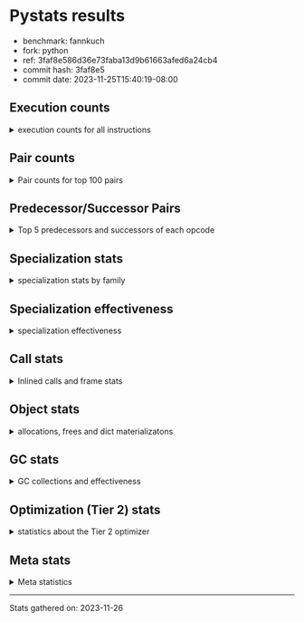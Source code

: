 
# Pystats results

- benchmark: fannkuch
- fork: python
- ref: 3faf8e586d36e73faba13d9b61663afed6a24cb4
- commit hash: 3faf8e5
- commit date: 2023-11-25T15:40:19-08:00

## Execution counts

<details>
<summary> execution counts for all instructions </summary>

|Name | Count | Self | Cumulative | Miss ratio | 
|---|---:|---:|---:|---:|
| LOAD_CONST | 1,243,073,760 | 22.0% | 22.0% |  |
| LOAD_FAST | 978,603,520 | 17.3% | 39.3% |  |
| LOAD_FAST_LOAD_FAST | 407,668,160 | 7.2% | 46.5% |  |
| POP_JUMP_IF_FALSE | 388,946,800 | 6.9% | 53.3% |  |
| STORE_FAST | 387,652,560 | 6.8% | 60.2% |  |
| BINARY_SUBSCR_LIST_INT | 316,081,720 | 5.6% | 65.8% |  |
| BINARY_OP_ADD_INT | 297,851,200 | 5.3% | 71.0% |  |
| COMPARE_OP_INT | 227,464,620 | 4.0% | 75.0% |  |
| JUMP_BACKWARD | 171,736,240 | 3.0% | 78.1% |  |
| TO_BOOL_INT | 161,481,960 | 2.9% | 80.9% |  |
| BINARY_SUBSCR | 138,533,860 | 2.4% | 83.4% |  |
| STORE_SLICE | 138,499,600 | 2.4% | 85.8% |  |
| BUILD_SLICE | 138,499,600 | 2.4% | 88.3% |  |
| PUSH_NULL | 99,765,040 | 1.8% | 90.0% |  |
| COPY | 99,764,640 | 1.8% | 91.8% |  |
| SWAP | 99,764,640 | 1.8% | 93.6% |  |
| CALL_BUILTIN_FAST | 99,764,600 | 1.8% | 95.3% |  |
| BINARY_OP_SUBTRACT_INT | 91,586,320 | 1.6% | 96.9% |  |
| STORE_SUBSCR_LIST_INT | 70,734,280 | 1.2% | 98.2% |  |
| POP_TOP | 49,882,480 | 0.9% | 99.1% |  |
| JUMP_FORWARD | 29,030,320 | 0.5% | 99.6% |  |
| BINARY_SLICE | 22,982,400 | 0.4% | 100.0% |  |
| CALL | 720 | 0.0% | 100.0% |  |
| BINARY_OP | 360 | 0.0% | 100.0% |  |
| COMPARE_OP | 360 | 0.0% | 100.0% |  |
| CALL_BUILTIN_CLASS | 360 | 0.0% | 100.0% |  |
| LOAD_GLOBAL_BUILTIN | 360 | 0.0% | 100.0% |  |
| LOAD_GLOBAL | 320 | 0.0% | 100.0% |  |
| LOAD_ATTR | 280 | 0.0% | 100.0% |  |
| NOP | 160 | 0.0% | 100.0% |  |
| RETURN_VALUE | 160 | 0.0% | 100.0% |  |
| LOAD_DEREF | 160 | 0.0% | 100.0% |  |
| LOAD_ATTR_MODULE | 120 | 0.0% | 100.0% |  |
| LOAD_GLOBAL_MODULE | 120 | 0.0% | 100.0% |  |
| RESUME_CHECK | 120 | 0.0% | 100.0% |  |
| INTERPRETER_EXIT | 80 | 0.0% | 100.0% |  |
| STORE_SUBSCR | 80 | 0.0% | 100.0% |  |
| TO_BOOL | 80 | 0.0% | 100.0% |  |
| CALL_FUNCTION_EX | 80 | 0.0% | 100.0% |  |
| COPY_FREE_VARS | 80 | 0.0% | 100.0% |  |
| BINARY_OP_SUBTRACT_FLOAT | 60 | 0.0% | 100.0% |  |
| RESUME | 40 | 0.0% | 100.0% |  |


</details>

## Pair counts

<details>
<summary> Pair counts for top 100 pairs </summary>

|Pair | Count | Self | Cumulative | 
|---|---:|---:|---:|
| LOAD_FAST LOAD_CONST | 741,432,240 | 13.1% | 13.1% |
| STORE_FAST LOAD_FAST | 343,816,560 | 6.1% | 19.2% |
| LOAD_CONST BINARY_OP_ADD_INT | 297,851,120 | 5.3% | 24.4% |
| COMPARE_OP_INT POP_JUMP_IF_FALSE | 227,464,620 | 4.0% | 28.5% |
| LOAD_CONST BINARY_SUBSCR_LIST_INT | 190,512,280 | 3.4% | 31.8% |
| LOAD_CONST LOAD_CONST | 161,482,000 | 2.9% | 34.7% |
| BINARY_SUBSCR_LIST_INT STORE_FAST | 161,481,960 | 2.9% | 37.5% |
| TO_BOOL_INT POP_JUMP_IF_FALSE | 161,481,960 | 2.9% | 40.4% |
| LOAD_FAST TO_BOOL_INT | 161,481,920 | 2.9% | 43.2% |
| BINARY_OP_ADD_INT STORE_FAST | 159,351,560 | 2.8% | 46.1% |
| POP_JUMP_IF_FALSE JUMP_BACKWARD | 142,705,920 | 2.5% | 48.6% |
| LOAD_CONST LOAD_FAST | 138,499,680 | 2.4% | 51.0% |
| BINARY_SUBSCR LOAD_FAST | 138,499,620 | 2.4% | 53.5% |
| STORE_SLICE LOAD_FAST | 138,499,600 | 2.4% | 55.9% |
| BUILD_SLICE BINARY_SUBSCR | 138,499,600 | 2.4% | 58.4% |
| LOAD_CONST BUILD_SLICE | 138,499,600 | 2.4% | 60.8% |
| LOAD_FAST_LOAD_FAST LOAD_CONST | 138,499,600 | 2.4% | 63.3% |
| BINARY_OP_ADD_INT STORE_SLICE | 138,499,580 | 2.4% | 65.7% |
| LOAD_CONST COMPARE_OP_INT | 128,795,000 | 2.3% | 68.0% |
| BINARY_SUBSCR_LIST_INT LOAD_CONST | 128,794,980 | 2.3% | 70.3% |
| JUMP_BACKWARD LOAD_FAST_LOAD_FAST | 121,854,000 | 2.2% | 72.4% |
| POP_JUMP_IF_FALSE LOAD_FAST_LOAD_FAST | 115,314,000 | 2.0% | 74.4% |
| POP_JUMP_IF_FALSE LOAD_FAST | 101,896,560 | 1.8% | 76.2% |
| LOAD_CONST BINARY_OP_SUBTRACT_INT | 91,586,240 | 1.6% | 77.9% |
| LOAD_FAST_LOAD_FAST BINARY_SUBSCR_LIST_INT | 75,687,040 | 1.3% | 79.2% |
| LOAD_FAST_LOAD_FAST COMPARE_OP_INT | 72,864,680 | 1.3% | 80.5% |
| LOAD_FAST PUSH_NULL | 49,882,560 | 0.9% | 81.4% |
| POP_TOP LOAD_FAST_LOAD_FAST | 49,882,320 | 0.9% | 82.3% |
| PUSH_NULL LOAD_CONST | 49,882,320 | 0.9% | 83.1% |
| PUSH_NULL LOAD_FAST_LOAD_FAST | 49,882,320 | 0.9% | 84.0% |
| COPY COPY | 49,882,320 | 0.9% | 84.9% |
| LOAD_FAST_LOAD_FAST PUSH_NULL | 49,882,320 | 0.9% | 85.8% |
| LOAD_FAST_LOAD_FAST COPY | 49,882,320 | 0.9% | 86.7% |
| SWAP SWAP | 49,882,320 | 0.9% | 87.5% |
| BINARY_OP_SUBTRACT_INT SWAP | 49,882,300 | 0.9% | 88.4% |
| CALL_BUILTIN_FAST POP_TOP | 49,882,300 | 0.9% | 89.3% |
| STORE_SUBSCR_LIST_INT LOAD_FAST_LOAD_FAST | 49,882,300 | 0.9% | 90.2% |
| COPY BINARY_SUBSCR_LIST_INT | 49,882,280 | 0.9% | 91.1% |
| LOAD_CONST CALL_BUILTIN_FAST | 49,882,280 | 0.9% | 92.0% |
| SWAP STORE_SUBSCR_LIST_INT | 49,882,280 | 0.9% | 92.8% |
| CALL_BUILTIN_FAST CALL_BUILTIN_FAST | 49,882,280 | 0.9% | 93.7% |
| JUMP_BACKWARD LOAD_FAST | 49,882,240 | 0.9% | 94.6% |
| JUMP_FORWARD JUMP_BACKWARD | 29,030,320 | 0.5% | 95.1% |
| POP_JUMP_IF_FALSE JUMP_FORWARD | 29,030,320 | 0.5% | 95.6% |
| BINARY_SUBSCR_LIST_INT LOAD_FAST | 25,804,780 | 0.5% | 96.1% |
| LOAD_FAST COMPARE_OP_INT | 25,804,760 | 0.5% | 96.5% |
| LOAD_CONST STORE_FAST | 22,982,480 | 0.4% | 96.9% |
| STORE_FAST LOAD_CONST | 22,982,480 | 0.4% | 97.3% |
| BINARY_SLICE STORE_FAST | 22,982,400 | 0.4% | 97.8% |
| LOAD_CONST BINARY_SLICE | 22,982,400 | 0.4% | 98.2% |
| STORE_FAST LOAD_FAST_LOAD_FAST | 20,853,200 | 0.4% | 98.5% |
| BINARY_OP_SUBTRACT_INT STORE_FAST | 20,852,040 | 0.4% | 98.9% |
| LOAD_FAST_LOAD_FAST LOAD_FAST | 20,852,000 | 0.4% | 99.3% |
| STORE_SUBSCR_LIST_INT LOAD_FAST | 20,851,980 | 0.4% | 99.6% |
| BINARY_OP_SUBTRACT_INT STORE_SUBSCR_LIST_INT | 20,851,960 | 0.4% | 100.0% |
| BINARY_SUBSCR BINARY_SUBSCR | 34,020 | 0.0% | 100.0% |
| LOAD_FAST STORE_FAST | 1,280 | 0.0% | 100.0% |
| PUSH_NULL CALL | 320 | 0.0% | 100.0% |
| LOAD_CONST BINARY_OP | 320 | 0.0% | 100.0% |
| LOAD_CONST COMPARE_OP | 200 | 0.0% | 100.0% |
| CALL POP_TOP | 180 | 0.0% | 100.0% |
| COMPARE_OP POP_JUMP_IF_FALSE | 180 | 0.0% | 100.0% |
| COMPARE_OP COMPARE_OP_INT | 180 | 0.0% | 100.0% |
| LOAD_ATTR STORE_FAST | 180 | 0.0% | 100.0% |
| CALL_BUILTIN_CLASS STORE_FAST | 180 | 0.0% | 100.0% |
| CALL CALL | 160 | 0.0% | 100.0% |
| LOAD_FAST RETURN_VALUE | 160 | 0.0% | 100.0% |
| LOAD_FAST LOAD_ATTR | 160 | 0.0% | 100.0% |
| CALL STORE_FAST | 140 | 0.0% | 100.0% |
| BINARY_SUBSCR BINARY_SUBSCR_LIST_INT | 120 | 0.0% | 100.0% |
| CALL CALL_BUILTIN_CLASS | 120 | 0.0% | 100.0% |
| LOAD_CONST BINARY_SUBSCR | 120 | 0.0% | 100.0% |
| LOAD_FAST_LOAD_FAST COMPARE_OP | 120 | 0.0% | 100.0% |
| LOAD_GLOBAL LOAD_GLOBAL_BUILTIN | 120 | 0.0% | 100.0% |
| CALL_BUILTIN_CLASS CALL_BUILTIN_CLASS | 120 | 0.0% | 100.0% |
| LOAD_GLOBAL_BUILTIN LOAD_FAST | 120 | 0.0% | 100.0% |
| LOAD_GLOBAL_BUILTIN LOAD_GLOBAL_BUILTIN | 120 | 0.0% | 100.0% |
| BINARY_OP STORE_FAST | 100 | 0.0% | 100.0% |
| NOP LOAD_DEREF | 80 | 0.0% | 100.0% |
| NOP LOAD_FAST | 80 | 0.0% | 100.0% |
| POP_TOP NOP | 80 | 0.0% | 100.0% |
| POP_TOP LOAD_FAST | 80 | 0.0% | 100.0% |
| PUSH_NULL LOAD_FAST | 80 | 0.0% | 100.0% |
| RETURN_VALUE INTERPRETER_EXIT | 80 | 0.0% | 100.0% |
| BINARY_OP BINARY_OP_ADD_INT | 80 | 0.0% | 100.0% |
| BINARY_OP BINARY_OP_SUBTRACT_INT | 80 | 0.0% | 100.0% |
| CALL LOAD_FAST | 80 | 0.0% | 100.0% |
| CALL_FUNCTION_EX COPY_FREE_VARS | 80 | 0.0% | 100.0% |
| LOAD_DEREF PUSH_NULL | 80 | 0.0% | 100.0% |
| LOAD_DEREF STORE_FAST | 80 | 0.0% | 100.0% |
| LOAD_FAST TO_BOOL | 80 | 0.0% | 100.0% |
| LOAD_FAST CALL | 80 | 0.0% | 100.0% |
| LOAD_FAST CALL_FUNCTION_EX | 80 | 0.0% | 100.0% |
| LOAD_FAST CALL_BUILTIN_CLASS | 80 | 0.0% | 100.0% |
| LOAD_FAST_LOAD_FAST BINARY_SUBSCR | 80 | 0.0% | 100.0% |
| STORE_FAST NOP | 80 | 0.0% | 100.0% |
| STORE_FAST LOAD_DEREF | 80 | 0.0% | 100.0% |
| STORE_FAST LOAD_GLOBAL | 80 | 0.0% | 100.0% |
| STORE_FAST LOAD_GLOBAL_BUILTIN | 80 | 0.0% | 100.0% |
| LOAD_GLOBAL_MODULE LOAD_ATTR_MODULE | 80 | 0.0% | 100.0% |


</details>

## Predecessor/Successor Pairs

<details>
<summary> Top 5 predecessors and successors of each opcode </summary>

### BINARY_SLICE

<details>
<summary> Successors and predecessors for BINARY_SLICE </summary>

|Predecessors | Count | Percentage | 
|---|---:|---:|
| LOAD_CONST | 22,982,400 | 100.0% |

|Successors | Count | Percentage | 
|---|---:|---:|
| STORE_FAST | 22,982,400 | 100.0% |


</details>

### STORE_SLICE

<details>
<summary> Successors and predecessors for STORE_SLICE </summary>

|Predecessors | Count | Percentage | 
|---|---:|---:|
| BINARY_OP_ADD_INT | 138,499,580 | 100.0% |
| BINARY_OP | 20 | 0.0% |

|Successors | Count | Percentage | 
|---|---:|---:|
| LOAD_FAST | 138,499,600 | 100.0% |


</details>

### CACHE

<details>
<summary> Successors and predecessors for CACHE </summary>

|Successors | Count | Percentage | 
|---|---:|---:|
| RESUME_CHECK | 60 | 75.0% |
| RESUME | 20 | 25.0% |


</details>

### BINARY_SUBSCR

<details>
<summary> Successors and predecessors for BINARY_SUBSCR </summary>

|Predecessors | Count | Percentage | 
|---|---:|---:|
| BUILD_SLICE | 138,499,600 | 100.0% |
| BINARY_SUBSCR | 34,020 | 0.0% |
| LOAD_CONST | 120 | 0.0% |
| LOAD_FAST_LOAD_FAST | 80 | 0.0% |
| COPY | 40 | 0.0% |

|Successors | Count | Percentage | 
|---|---:|---:|
| LOAD_FAST | 138,499,620 | 100.0% |
| BINARY_SUBSCR | 34,020 | 0.0% |
| BINARY_SUBSCR_LIST_INT | 120 | 0.0% |
| LOAD_CONST | 60 | 0.0% |
| STORE_FAST | 40 | 0.0% |


</details>

### INTERPRETER_EXIT

<details>
<summary> Successors and predecessors for INTERPRETER_EXIT </summary>

|Predecessors | Count | Percentage | 
|---|---:|---:|
| RETURN_VALUE | 80 | 100.0% |


</details>

### NOP

<details>
<summary> Successors and predecessors for NOP </summary>

|Predecessors | Count | Percentage | 
|---|---:|---:|
| POP_TOP | 80 | 50.0% |
| STORE_FAST | 80 | 50.0% |

|Successors | Count | Percentage | 
|---|---:|---:|
| LOAD_DEREF | 80 | 50.0% |
| LOAD_FAST | 80 | 50.0% |


</details>

### POP_TOP

<details>
<summary> Successors and predecessors for POP_TOP </summary>

|Predecessors | Count | Percentage | 
|---|---:|---:|
| CALL_BUILTIN_FAST | 49,882,300 | 100.0% |
| CALL | 180 | 0.0% |

|Successors | Count | Percentage | 
|---|---:|---:|
| LOAD_FAST_LOAD_FAST | 49,882,320 | 100.0% |
| NOP | 80 | 0.0% |
| LOAD_FAST | 80 | 0.0% |


</details>

### PUSH_NULL

<details>
<summary> Successors and predecessors for PUSH_NULL </summary>

|Predecessors | Count | Percentage | 
|---|---:|---:|
| LOAD_FAST | 49,882,560 | 50.0% |
| LOAD_FAST_LOAD_FAST | 49,882,320 | 50.0% |
| LOAD_DEREF | 80 | 0.0% |
| LOAD_ATTR_MODULE | 60 | 0.0% |
| LOAD_ATTR | 20 | 0.0% |

|Successors | Count | Percentage | 
|---|---:|---:|
| LOAD_CONST | 49,882,320 | 50.0% |
| LOAD_FAST_LOAD_FAST | 49,882,320 | 50.0% |
| CALL | 320 | 0.0% |
| LOAD_FAST | 80 | 0.0% |


</details>

### RETURN_VALUE

<details>
<summary> Successors and predecessors for RETURN_VALUE </summary>

|Predecessors | Count | Percentage | 
|---|---:|---:|
| LOAD_FAST | 160 | 100.0% |

|Successors | Count | Percentage | 
|---|---:|---:|
| INTERPRETER_EXIT | 80 | 50.0% |
| LOAD_GLOBAL | 40 | 25.0% |
| LOAD_GLOBAL_MODULE | 40 | 25.0% |


</details>

### STORE_SUBSCR

<details>
<summary> Successors and predecessors for STORE_SUBSCR </summary>

|Predecessors | Count | Percentage | 
|---|---:|---:|
| SWAP | 40 | 50.0% |
| BINARY_OP | 20 | 25.0% |
| BINARY_OP_SUBTRACT_INT | 20 | 25.0% |

|Successors | Count | Percentage | 
|---|---:|---:|
| STORE_SUBSCR_LIST_INT | 40 | 50.0% |
| LOAD_FAST | 20 | 25.0% |
| LOAD_FAST_LOAD_FAST | 20 | 25.0% |


</details>

### TO_BOOL

<details>
<summary> Successors and predecessors for TO_BOOL </summary>

|Predecessors | Count | Percentage | 
|---|---:|---:|
| LOAD_FAST | 80 | 100.0% |

|Successors | Count | Percentage | 
|---|---:|---:|
| POP_JUMP_IF_FALSE | 40 | 50.0% |
| TO_BOOL_INT | 40 | 50.0% |


</details>

### BINARY_OP

<details>
<summary> Successors and predecessors for BINARY_OP </summary>

|Predecessors | Count | Percentage | 
|---|---:|---:|
| LOAD_CONST | 320 | 88.9% |
| LOAD_FAST | 40 | 11.1% |

|Successors | Count | Percentage | 
|---|---:|---:|
| STORE_FAST | 100 | 27.8% |
| BINARY_OP_ADD_INT | 80 | 22.2% |
| BINARY_OP_SUBTRACT_INT | 80 | 22.2% |
| STORE_SLICE | 20 | 5.6% |
| STORE_SUBSCR | 20 | 5.6% |


</details>

### BUILD_SLICE

<details>
<summary> Successors and predecessors for BUILD_SLICE </summary>

|Predecessors | Count | Percentage | 
|---|---:|---:|
| LOAD_CONST | 138,499,600 | 100.0% |

|Successors | Count | Percentage | 
|---|---:|---:|
| BINARY_SUBSCR | 138,499,600 | 100.0% |


</details>

### CALL

<details>
<summary> Successors and predecessors for CALL </summary>

|Predecessors | Count | Percentage | 
|---|---:|---:|
| PUSH_NULL | 320 | 44.4% |
| CALL | 160 | 22.2% |
| LOAD_FAST | 80 | 11.1% |
| CALL_BUILTIN_CLASS | 60 | 8.3% |
| LOAD_CONST | 40 | 5.6% |

|Successors | Count | Percentage | 
|---|---:|---:|
| POP_TOP | 180 | 25.0% |
| CALL | 160 | 22.2% |
| STORE_FAST | 140 | 19.4% |
| CALL_BUILTIN_CLASS | 120 | 16.7% |
| LOAD_FAST | 80 | 11.1% |


</details>

### CALL_FUNCTION_EX

<details>
<summary> Successors and predecessors for CALL_FUNCTION_EX </summary>

|Predecessors | Count | Percentage | 
|---|---:|---:|
| LOAD_FAST | 80 | 100.0% |

|Successors | Count | Percentage | 
|---|---:|---:|
| COPY_FREE_VARS | 80 | 100.0% |


</details>

### COMPARE_OP

<details>
<summary> Successors and predecessors for COMPARE_OP </summary>

|Predecessors | Count | Percentage | 
|---|---:|---:|
| LOAD_CONST | 200 | 55.6% |
| LOAD_FAST_LOAD_FAST | 120 | 33.3% |
| LOAD_FAST | 40 | 11.1% |

|Successors | Count | Percentage | 
|---|---:|---:|
| POP_JUMP_IF_FALSE | 180 | 50.0% |
| COMPARE_OP_INT | 180 | 50.0% |


</details>

### COPY

<details>
<summary> Successors and predecessors for COPY </summary>

|Predecessors | Count | Percentage | 
|---|---:|---:|
| COPY | 49,882,320 | 50.0% |
| LOAD_FAST_LOAD_FAST | 49,882,320 | 50.0% |

|Successors | Count | Percentage | 
|---|---:|---:|
| COPY | 49,882,320 | 50.0% |
| BINARY_SUBSCR_LIST_INT | 49,882,280 | 50.0% |
| BINARY_SUBSCR | 40 | 0.0% |


</details>

### COPY_FREE_VARS

<details>
<summary> Successors and predecessors for COPY_FREE_VARS </summary>

|Predecessors | Count | Percentage | 
|---|---:|---:|
| CALL_FUNCTION_EX | 80 | 100.0% |

|Successors | Count | Percentage | 
|---|---:|---:|
| RESUME_CHECK | 60 | 75.0% |
| RESUME | 20 | 25.0% |


</details>

### JUMP_BACKWARD

<details>
<summary> Successors and predecessors for JUMP_BACKWARD </summary>

|Predecessors | Count | Percentage | 
|---|---:|---:|
| POP_JUMP_IF_FALSE | 142,705,920 | 83.1% |
| JUMP_FORWARD | 29,030,320 | 16.9% |

|Successors | Count | Percentage | 
|---|---:|---:|
| LOAD_FAST_LOAD_FAST | 121,854,000 | 71.0% |
| LOAD_FAST | 49,882,240 | 29.0% |


</details>

### JUMP_FORWARD

<details>
<summary> Successors and predecessors for JUMP_FORWARD </summary>

|Predecessors | Count | Percentage | 
|---|---:|---:|
| POP_JUMP_IF_FALSE | 29,030,320 | 100.0% |

|Successors | Count | Percentage | 
|---|---:|---:|
| JUMP_BACKWARD | 29,030,320 | 100.0% |


</details>

### LOAD_ATTR

<details>
<summary> Successors and predecessors for LOAD_ATTR </summary>

|Predecessors | Count | Percentage | 
|---|---:|---:|
| LOAD_FAST | 160 | 57.1% |
| LOAD_ATTR | 40 | 14.3% |
| LOAD_GLOBAL | 40 | 14.3% |
| LOAD_GLOBAL_MODULE | 40 | 14.3% |

|Successors | Count | Percentage | 
|---|---:|---:|
| STORE_FAST | 180 | 64.3% |
| LOAD_ATTR | 40 | 14.3% |
| LOAD_ATTR_MODULE | 40 | 14.3% |
| PUSH_NULL | 20 | 7.1% |


</details>

### LOAD_CONST

<details>
<summary> Successors and predecessors for LOAD_CONST </summary>

|Predecessors | Count | Percentage | 
|---|---:|---:|
| LOAD_FAST | 741,432,240 | 59.6% |
| LOAD_CONST | 161,482,000 | 13.0% |
| LOAD_FAST_LOAD_FAST | 138,499,600 | 11.1% |
| BINARY_SUBSCR_LIST_INT | 128,794,980 | 10.4% |
| PUSH_NULL | 49,882,320 | 4.0% |

|Successors | Count | Percentage | 
|---|---:|---:|
| BINARY_OP_ADD_INT | 297,851,120 | 24.0% |
| BINARY_SUBSCR_LIST_INT | 190,512,280 | 15.3% |
| LOAD_CONST | 161,482,000 | 13.0% |
| LOAD_FAST | 138,499,680 | 11.1% |
| BUILD_SLICE | 138,499,600 | 11.1% |


</details>

### LOAD_DEREF

<details>
<summary> Successors and predecessors for LOAD_DEREF </summary>

|Predecessors | Count | Percentage | 
|---|---:|---:|
| NOP | 80 | 50.0% |
| STORE_FAST | 80 | 50.0% |

|Successors | Count | Percentage | 
|---|---:|---:|
| PUSH_NULL | 80 | 50.0% |
| STORE_FAST | 80 | 50.0% |


</details>

### LOAD_FAST

<details>
<summary> Successors and predecessors for LOAD_FAST </summary>

|Predecessors | Count | Percentage | 
|---|---:|---:|
| STORE_FAST | 343,816,560 | 35.1% |
| LOAD_CONST | 138,499,680 | 14.2% |
| BINARY_SUBSCR | 138,499,620 | 14.2% |
| STORE_SLICE | 138,499,600 | 14.2% |
| POP_JUMP_IF_FALSE | 101,896,560 | 10.4% |

|Successors | Count | Percentage | 
|---|---:|---:|
| LOAD_CONST | 741,432,240 | 75.8% |
| TO_BOOL_INT | 161,481,920 | 16.5% |
| PUSH_NULL | 49,882,560 | 5.1% |
| COMPARE_OP_INT | 25,804,760 | 2.6% |
| STORE_FAST | 1,280 | 0.0% |


</details>

### LOAD_FAST_LOAD_FAST

<details>
<summary> Successors and predecessors for LOAD_FAST_LOAD_FAST </summary>

|Predecessors | Count | Percentage | 
|---|---:|---:|
| JUMP_BACKWARD | 121,854,000 | 29.9% |
| POP_JUMP_IF_FALSE | 115,314,000 | 28.3% |
| POP_TOP | 49,882,320 | 12.2% |
| PUSH_NULL | 49,882,320 | 12.2% |
| STORE_SUBSCR_LIST_INT | 49,882,300 | 12.2% |

|Successors | Count | Percentage | 
|---|---:|---:|
| LOAD_CONST | 138,499,600 | 34.0% |
| BINARY_SUBSCR_LIST_INT | 75,687,040 | 18.6% |
| COMPARE_OP_INT | 72,864,680 | 17.9% |
| PUSH_NULL | 49,882,320 | 12.2% |
| COPY | 49,882,320 | 12.2% |


</details>

### LOAD_GLOBAL

<details>
<summary> Successors and predecessors for LOAD_GLOBAL </summary>

|Predecessors | Count | Percentage | 
|---|---:|---:|
| STORE_FAST | 80 | 25.0% |
| LOAD_GLOBAL | 60 | 18.8% |
| LOAD_GLOBAL_BUILTIN | 60 | 18.8% |
| RETURN_VALUE | 40 | 12.5% |
| RESUME | 40 | 12.5% |

|Successors | Count | Percentage | 
|---|---:|---:|
| LOAD_GLOBAL_BUILTIN | 120 | 37.5% |
| LOAD_GLOBAL | 60 | 18.8% |
| LOAD_ATTR | 40 | 12.5% |
| LOAD_FAST | 40 | 12.5% |
| LOAD_GLOBAL_MODULE | 40 | 12.5% |


</details>

### POP_JUMP_IF_FALSE

<details>
<summary> Successors and predecessors for POP_JUMP_IF_FALSE </summary>

|Predecessors | Count | Percentage | 
|---|---:|---:|
| COMPARE_OP_INT | 227,464,620 | 58.5% |
| TO_BOOL_INT | 161,481,960 | 41.5% |
| COMPARE_OP | 180 | 0.0% |
| TO_BOOL | 40 | 0.0% |

|Successors | Count | Percentage | 
|---|---:|---:|
| JUMP_BACKWARD | 142,705,920 | 36.7% |
| LOAD_FAST_LOAD_FAST | 115,314,000 | 29.6% |
| LOAD_FAST | 101,896,560 | 26.2% |
| JUMP_FORWARD | 29,030,320 | 7.5% |


</details>

### STORE_FAST

<details>
<summary> Successors and predecessors for STORE_FAST </summary>

|Predecessors | Count | Percentage | 
|---|---:|---:|
| BINARY_SUBSCR_LIST_INT | 161,481,960 | 41.7% |
| BINARY_OP_ADD_INT | 159,351,560 | 41.1% |
| LOAD_CONST | 22,982,480 | 5.9% |
| BINARY_SLICE | 22,982,400 | 5.9% |
| BINARY_OP_SUBTRACT_INT | 20,852,040 | 5.4% |

|Successors | Count | Percentage | 
|---|---:|---:|
| LOAD_FAST | 343,816,560 | 88.7% |
| LOAD_CONST | 22,982,480 | 5.9% |
| LOAD_FAST_LOAD_FAST | 20,853,200 | 5.4% |
| NOP | 80 | 0.0% |
| LOAD_DEREF | 80 | 0.0% |


</details>

### SWAP

<details>
<summary> Successors and predecessors for SWAP </summary>

|Predecessors | Count | Percentage | 
|---|---:|---:|
| SWAP | 49,882,320 | 50.0% |
| BINARY_OP_SUBTRACT_INT | 49,882,300 | 50.0% |
| BINARY_OP | 20 | 0.0% |

|Successors | Count | Percentage | 
|---|---:|---:|
| SWAP | 49,882,320 | 50.0% |
| STORE_SUBSCR_LIST_INT | 49,882,280 | 50.0% |
| STORE_SUBSCR | 40 | 0.0% |


</details>

### RESUME

<details>
<summary> Successors and predecessors for RESUME </summary>

|Predecessors | Count | Percentage | 
|---|---:|---:|
| CACHE | 20 | 50.0% |
| COPY_FREE_VARS | 20 | 50.0% |

|Successors | Count | Percentage | 
|---|---:|---:|
| LOAD_GLOBAL | 40 | 100.0% |


</details>

### BINARY_OP_ADD_INT

<details>
<summary> Successors and predecessors for BINARY_OP_ADD_INT </summary>

|Predecessors | Count | Percentage | 
|---|---:|---:|
| LOAD_CONST | 297,851,120 | 100.0% |
| BINARY_OP | 80 | 0.0% |

|Successors | Count | Percentage | 
|---|---:|---:|
| STORE_FAST | 159,351,560 | 53.5% |
| STORE_SLICE | 138,499,580 | 46.5% |
| CALL_BUILTIN_CLASS | 40 | 0.0% |
| CALL | 20 | 0.0% |


</details>

### BINARY_OP_SUBTRACT_FLOAT

<details>
<summary> Successors and predecessors for BINARY_OP_SUBTRACT_FLOAT </summary>

|Predecessors | Count | Percentage | 
|---|---:|---:|
| LOAD_FAST | 40 | 66.7% |
| BINARY_OP | 20 | 33.3% |

|Successors | Count | Percentage | 
|---|---:|---:|
| STORE_FAST | 60 | 100.0% |


</details>

### BINARY_OP_SUBTRACT_INT

<details>
<summary> Successors and predecessors for BINARY_OP_SUBTRACT_INT </summary>

|Predecessors | Count | Percentage | 
|---|---:|---:|
| LOAD_CONST | 91,586,240 | 100.0% |
| BINARY_OP | 80 | 0.0% |

|Successors | Count | Percentage | 
|---|---:|---:|
| SWAP | 49,882,300 | 54.5% |
| STORE_FAST | 20,852,040 | 22.8% |
| STORE_SUBSCR_LIST_INT | 20,851,960 | 22.8% |
| STORE_SUBSCR | 20 | 0.0% |


</details>

### BINARY_SUBSCR_LIST_INT

<details>
<summary> Successors and predecessors for BINARY_SUBSCR_LIST_INT </summary>

|Predecessors | Count | Percentage | 
|---|---:|---:|
| LOAD_CONST | 190,512,280 | 60.3% |
| LOAD_FAST_LOAD_FAST | 75,687,040 | 23.9% |
| COPY | 49,882,280 | 15.8% |
| BINARY_SUBSCR | 120 | 0.0% |

|Successors | Count | Percentage | 
|---|---:|---:|
| STORE_FAST | 161,481,960 | 51.1% |
| LOAD_CONST | 128,794,980 | 40.7% |
| LOAD_FAST | 25,804,780 | 8.2% |


</details>

### CALL_BUILTIN_CLASS

<details>
<summary> Successors and predecessors for CALL_BUILTIN_CLASS </summary>

|Predecessors | Count | Percentage | 
|---|---:|---:|
| CALL | 120 | 33.3% |
| CALL_BUILTIN_CLASS | 120 | 33.3% |
| LOAD_FAST | 80 | 22.2% |
| BINARY_OP_ADD_INT | 40 | 11.1% |

|Successors | Count | Percentage | 
|---|---:|---:|
| STORE_FAST | 180 | 50.0% |
| CALL_BUILTIN_CLASS | 120 | 33.3% |
| CALL | 60 | 16.7% |


</details>

### CALL_BUILTIN_FAST

<details>
<summary> Successors and predecessors for CALL_BUILTIN_FAST </summary>

|Predecessors | Count | Percentage | 
|---|---:|---:|
| LOAD_CONST | 49,882,280 | 50.0% |
| CALL_BUILTIN_FAST | 49,882,280 | 50.0% |
| CALL | 40 | 0.0% |

|Successors | Count | Percentage | 
|---|---:|---:|
| POP_TOP | 49,882,300 | 50.0% |
| CALL_BUILTIN_FAST | 49,882,280 | 50.0% |
| CALL | 20 | 0.0% |


</details>

### COMPARE_OP_INT

<details>
<summary> Successors and predecessors for COMPARE_OP_INT </summary>

|Predecessors | Count | Percentage | 
|---|---:|---:|
| LOAD_CONST | 128,795,000 | 56.6% |
| LOAD_FAST_LOAD_FAST | 72,864,680 | 32.0% |
| LOAD_FAST | 25,804,760 | 11.3% |
| COMPARE_OP | 180 | 0.0% |

|Successors | Count | Percentage | 
|---|---:|---:|
| POP_JUMP_IF_FALSE | 227,464,620 | 100.0% |


</details>

### LOAD_ATTR_MODULE

<details>
<summary> Successors and predecessors for LOAD_ATTR_MODULE </summary>

|Predecessors | Count | Percentage | 
|---|---:|---:|
| LOAD_GLOBAL_MODULE | 80 | 66.7% |
| LOAD_ATTR | 40 | 33.3% |

|Successors | Count | Percentage | 
|---|---:|---:|
| PUSH_NULL | 60 | 50.0% |
| STORE_FAST | 60 | 50.0% |


</details>

### LOAD_GLOBAL_BUILTIN

<details>
<summary> Successors and predecessors for LOAD_GLOBAL_BUILTIN </summary>

|Predecessors | Count | Percentage | 
|---|---:|---:|
| LOAD_GLOBAL | 120 | 33.3% |
| LOAD_GLOBAL_BUILTIN | 120 | 33.3% |
| STORE_FAST | 80 | 22.2% |
| RESUME_CHECK | 40 | 11.1% |

|Successors | Count | Percentage | 
|---|---:|---:|
| LOAD_FAST | 120 | 33.3% |
| LOAD_GLOBAL_BUILTIN | 120 | 33.3% |
| LOAD_CONST | 60 | 16.7% |
| LOAD_GLOBAL | 60 | 16.7% |


</details>

### LOAD_GLOBAL_MODULE

<details>
<summary> Successors and predecessors for LOAD_GLOBAL_MODULE </summary>

|Predecessors | Count | Percentage | 
|---|---:|---:|
| RETURN_VALUE | 40 | 33.3% |
| LOAD_GLOBAL | 40 | 33.3% |
| RESUME_CHECK | 40 | 33.3% |

|Successors | Count | Percentage | 
|---|---:|---:|
| LOAD_ATTR_MODULE | 80 | 66.7% |
| LOAD_ATTR | 40 | 33.3% |


</details>

### RESUME_CHECK

<details>
<summary> Successors and predecessors for RESUME_CHECK </summary>

|Predecessors | Count | Percentage | 
|---|---:|---:|
| CACHE | 60 | 50.0% |
| COPY_FREE_VARS | 60 | 50.0% |

|Successors | Count | Percentage | 
|---|---:|---:|
| LOAD_GLOBAL | 40 | 33.3% |
| LOAD_GLOBAL_BUILTIN | 40 | 33.3% |
| LOAD_GLOBAL_MODULE | 40 | 33.3% |


</details>

### STORE_SUBSCR_LIST_INT

<details>
<summary> Successors and predecessors for STORE_SUBSCR_LIST_INT </summary>

|Predecessors | Count | Percentage | 
|---|---:|---:|
| SWAP | 49,882,280 | 70.5% |
| BINARY_OP_SUBTRACT_INT | 20,851,960 | 29.5% |
| STORE_SUBSCR | 40 | 0.0% |

|Successors | Count | Percentage | 
|---|---:|---:|
| LOAD_FAST_LOAD_FAST | 49,882,300 | 70.5% |
| LOAD_FAST | 20,851,980 | 29.5% |


</details>

### TO_BOOL_INT

<details>
<summary> Successors and predecessors for TO_BOOL_INT </summary>

|Predecessors | Count | Percentage | 
|---|---:|---:|
| LOAD_FAST | 161,481,920 | 100.0% |
| TO_BOOL | 40 | 0.0% |

|Successors | Count | Percentage | 
|---|---:|---:|
| POP_JUMP_IF_FALSE | 161,481,960 | 100.0% |


</details>


</details>

## Specialization stats

<details>
<summary> specialization stats by family </summary>

### BINARY_OP

<details>
<summary> specialization stats for BINARY_OP family </summary>

|Kind | Count | Ratio | 
|---|---:|---:|
|     deferred | 180 | 0.0% |
|          hit | 389,437,580 | 100.0% |

| | Count | Ratio | 
|---|---:|---:|
| Success | 180 | 100.0% |
| Failure | 0 | 0.0% |


</details>

### BINARY_SLICE

<details>
<summary> specialization stats for BINARY_SLICE family </summary>


</details>

### BINARY_SUBSCR

<details>
<summary> specialization stats for BINARY_SUBSCR family </summary>

|Kind | Count | Ratio | 
|---|---:|---:|
|     deferred | 138,499,720 | 30.5% |
|          hit | 316,081,720 | 69.5% |

| | Count | Ratio | 
|---|---:|---:|
| Success | 120 | 0.4% |
| Failure | 34,020 | 99.6% |

|Failure kind | Count | Ratio | 
|---|---:|---:|
| list slice | 34,020 | 100.0% |


</details>

### CALL

<details>
<summary> specialization stats for CALL family </summary>

|Kind | Count | Ratio | 
|---|---:|---:|
|     deferred | 480 | 0.0% |
|          hit | 99,764,960 | 100.0% |

| | Count | Ratio | 
|---|---:|---:|
| Success | 160 | 66.7% |
| Failure | 80 | 33.3% |

|Failure kind | Count | Ratio | 
|---|---:|---:|
| cfunc noargs | 60 | 75.0% |
| other | 20 | 25.0% |


</details>

### COMPARE_OP

<details>
<summary> specialization stats for COMPARE_OP family </summary>

|Kind | Count | Ratio | 
|---|---:|---:|
|     deferred | 180 | 0.0% |
|          hit | 227,464,620 | 100.0% |

| | Count | Ratio | 
|---|---:|---:|
| Success | 180 | 100.0% |
| Failure | 0 | 0.0% |


</details>

### LOAD_ATTR

<details>
<summary> specialization stats for LOAD_ATTR family </summary>

|Kind | Count | Ratio | 
|---|---:|---:|
|     deferred | 200 | 50.0% |
|          hit | 120 | 30.0% |

| | Count | Ratio | 
|---|---:|---:|
| Success | 40 | 50.0% |
| Failure | 40 | 50.0% |

|Failure kind | Count | Ratio | 
|---|---:|---:|
| method | 40 | 100.0% |


</details>

### LOAD_GLOBAL

<details>
<summary> specialization stats for LOAD_GLOBAL family </summary>

|Kind | Count | Ratio | 
|---|---:|---:|
|     deferred | 160 | 20.0% |
|          hit | 480 | 60.0% |

| | Count | Ratio | 
|---|---:|---:|
| Success | 160 | 100.0% |
| Failure | 0 | 0.0% |


</details>

### POP_JUMP_IF_FALSE

<details>
<summary> specialization stats for POP_JUMP_IF_FALSE family </summary>


</details>

### STORE_SLICE

<details>
<summary> specialization stats for STORE_SLICE family </summary>


</details>

### STORE_SUBSCR

<details>
<summary> specialization stats for STORE_SUBSCR family </summary>

|Kind | Count | Ratio | 
|---|---:|---:|
|     deferred | 40 | 0.0% |
|          hit | 70,734,280 | 100.0% |

| | Count | Ratio | 
|---|---:|---:|
| Success | 40 | 100.0% |
| Failure | 0 | 0.0% |


</details>

### TO_BOOL

<details>
<summary> specialization stats for TO_BOOL family </summary>

|Kind | Count | Ratio | 
|---|---:|---:|
|     deferred | 40 | 0.0% |
|          hit | 161,481,960 | 100.0% |

| | Count | Ratio | 
|---|---:|---:|
| Success | 40 | 100.0% |
| Failure | 0 | 0.0% |


</details>


</details>

## Specialization effectiveness

<details>
<summary> specialization effectiveness </summary>

|Instructions | Count | Ratio | 
|---|---:|---:|
| Basic | 3,705,441,720 | 65.5% |
| Not specialized | 688,964,860 | 12.2% |
| Specialized hits | 1,264,965,840 | 22.4% |
| Specialized misses | 0 | 0.0% |

### Deferred by instruction

<details>
<summary> deferred by instruction </summary>

|Name | Count | Ratio | 
|---|---:|---:|
| BINARY_SUBSCR | 138,499,720 | 100.0% |
| CALL | 480 | 0.0% |
| LOAD_ATTR | 200 | 0.0% |
| BINARY_OP | 180 | 0.0% |
| COMPARE_OP | 180 | 0.0% |
| LOAD_GLOBAL | 160 | 0.0% |
| STORE_SUBSCR | 40 | 0.0% |
| TO_BOOL | 40 | 0.0% |
| BINARY_SLICE | 0 | 0.0% |
| STORE_SLICE | 0 | 0.0% |


</details>

### Misses by instruction

<details>
<summary> misses by instruction </summary>


</details>


</details>

## Call stats

<details>
<summary> Inlined calls and frame stats </summary>

| | Count | Ratio | 
|---|---:|---:|
| Calls to PyEval_EvalDefault | 80 | 50.0% |
| Calls to Python functions inlined | 80 | 50.0% |
| Calls via PyEval_EvalFrame (total) | 80 | 50.0% |
| Calls via PyEval_EvalFrame (vector) | 80 | 50.0% |
| Calls via PyEval_EvalFrame (generator) | 0 | 0.0% |
| Calls via PyEval_EvalFrame (legacy) | 0 | 0.0% |
| Calls via PyEval_EvalFrame (function vectorcall) | 80 | 50.0% |
| Calls via PyEval_EvalFrame (build class) | 0 | 0.0% |
| Calls via PyEval_EvalFrame (slot) | 0 | 0.0% |
| Calls via PyEval_EvalFrame (function ex) | 80 | 50.0% |
| Calls via PyEval_EvalFrame (api) | 0 | 0.0% |
| Calls via PyEval_EvalFrame (method) | 0 | 0.0% |
| Frame objects created | 0 | 0.0% |
| Frames pushed | 0 | 0.0% |


</details>

## Object stats

<details>
<summary> allocations, frees and dict materializatons </summary>

| | Count | Ratio | 
|---|---:|---:|
| Allocations from freelist | 161,482,160 | 47.8% |
| Frees to freelist | 161,482,340 |  |
| Allocations | 175,998,340 | 52.2% |
| Allocations to 512 bytes | 175,998,340 | 52.2% |
| Allocations to 4 kbytes | 0 | 0.0% |
| Allocations over 4 kbytes | 0 | 0.0% |
| Frees | 175,998,083 |  |
| New values | 0 |  |
| Interpreter increfs | 786,563,880 | 85.0% |
| Interpreter decrefs | 1,248,028,260 | 90.0% |
| Increfs | 138,500,000 | 15.0% |
| Decrefs | 138,500,203 | 10.0% |
| Materialize dict (on request) | 0 |  |
| Materialize dict (new key) | 0 |  |
| Materialize dict (too big) | 0 |  |
| Materialize dict (str subclass) | 0 |  |
| Dematerialize dict | 0 |  |
| Method cache hits | 202 |  |
| Method cache misses | 38 |  |
| Method cache collisions | 38 |  |
| Method cache dunder hits | 0 |  |
| Method cache dunder misses | 0 |  |


</details>

## GC stats

<details>
<summary> GC collections and effectiveness </summary>

|Generation | Collections | Objects collected | Object visits | 
|---:|---:|---:|---:|
| 0 | 0 | 0 | 0 |
| 1 | 0 | 0 | 0 |
| 2 | 0 | 0 | 0 |


</details>

## Optimization (Tier 2) stats

<details>
<summary> statistics about the Tier 2 optimizer </summary>

| | Count | Ratio | 
|---|---:|---:|
| Optimization attempts | 0 |  |
| Traces created | 0 |  |
| Trace stack overflow | 0 |  |
| Trace stack underflow | 0 |  |
| Trace too long | 0 |  |
| Trace too short | 0 |  |
| Inner loop found | 0 |  |
| Recursive call | 0 |  |
| Traces executed | 0 |  |
| Uops executed | 0 |  |

### Trace length histogram

<details>
<summary> trace length histogram </summary>

|Range | Count | Ratio | 
|---|---:|---:|
| <= 1 | 0 |  |


</details>

### Optimized trace length histogram

<details>
<summary> optimized trace length histogram </summary>

|Range | Count | Ratio | 
|---|---:|---:|
| <= 1 | 0 |  |


</details>

### Trace run length histogram

<details>
<summary> trace run length histogram </summary>

|Range | Count | Ratio | 
|---|---:|---:|
| <= 1 | 0 |  |


</details>

### Uop execution stats

<details>
<summary> uop execution stats </summary>


</details>

### Unsupported opcodes

<details>
<summary> unsupported opcodes </summary>


</details>


</details>

## Meta stats

<details>
<summary> Meta statistics </summary>

| | Count | 
|---|---:|
| Number of data files | 20 |


</details>

---
Stats gathered on: 2023-11-26
